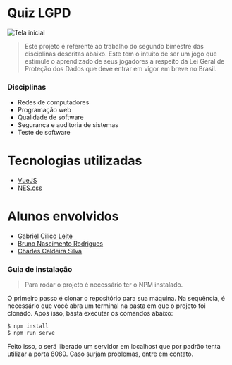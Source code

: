 # Quiz LGPD

![Tela inicial](https://i.imgur.com/efCBX5h.png)

> Este projeto é referente ao trabalho do segundo bimestre das disciplinas descritas abaixo. Este tem o intuito de ser um jogo que estimule o aprendizado de seus jogadores a respeito da Lei Geral de Proteção dos Dados que deve entrar em vigor em breve no Brasil.

### Disciplinas

- Redes de computadores
- Programação web
- Qualidade de software
- Segurança e auditoria de sistemas
- Teste de software

# Tecnologias utilizadas

- [VueJS](https://vuejs.org)
- [NES.css](https://nostalgic-css.github.io/NES.css/)

# Alunos envolvidos

- [Gabriel Cilico Leite](https://github.com/gabrielcilico/)
- [Bruno Nascimento Rodrigues](https://github.com/bruninhorod)
- [Charles Caldeira Silva](https://github.com/charlesilva23)

### Guia de instalação

> Para rodar o projeto é necessário ter o NPM instalado.

O primeiro passo é clonar o repositório para sua máquina. Na sequência, é necessário que você abra um terminal na pasta em que o projeto foi clonado. Após isso, basta executar os comandos abaixo:

```sh
$ npm install
$ npm run serve
```

Feito isso, o será liberado um servidor em localhost que por padrão tenta utilizar a porta 8080.
Caso surjam problemas, entre em contato.

